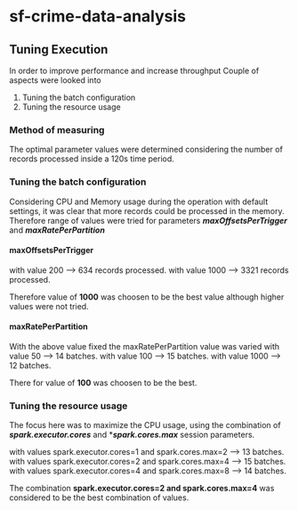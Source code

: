 # sf-crime-data-analysis
## Tuning Execution
In order to improve performance and increase throughput Couple of aspects were looked into
<ol>
  <li> Tuning the batch configuration</li>
  <li> Tuning the resource usage </li>
</ol>

### Method of measuring
The optimal parameter values were determined considering the number of records processed inside a 120s time period.

### Tuning the batch configuration
Considering CPU and Memory usage during the operation with default settings, it was clear that more records could be processed in the memory. Therefore range of values were tried for parameters ***maxOffsetsPerTrigger*** and ***maxRatePerPartition***

#### maxOffsetsPerTrigger
with value 200 --> 634 records processed.
with value 1000 --> 3321 records processed.

Therefore value of **1000** was choosen to be the best value although higher values were not tried.

#### maxRatePerPartition
With the above value fixed the maxRatePerPartition value was varied
with value 50 --> 14 batches.
with value 100 --> 15 batches.
with value 1000 --> 12 batches.

There for value of **100** was choosen to be the best.

### Tuning the resource usage
The focus here was to maximize the CPU usage, using the combination of ***spark.executor.cores*** and ****spark.cores.max*** session parameters.

with values spark.executor.cores=1 and spark.cores.max=2 --> 13 batches.
with values spark.executor.cores=2 and spark.cores.max=4 --> 15 batches.
with values spark.executor.cores=4 and spark.cores.max=8 --> 14 batches.

The combination **spark.executor.cores=2 and spark.cores.max=4** was considered to be the best combination of values. 
